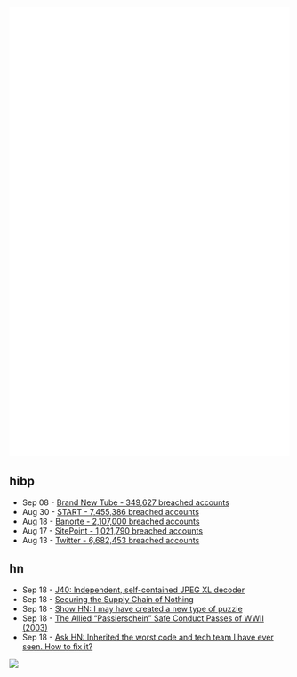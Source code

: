 ![Metrics](https://raw.githubusercontent.com/phixion/phixion/master/metrics.svg)

## hibp

<!--
for https://github.com/phixion/phixion/blob/main/.github/workflows/feeds.yml
-->
<!--START_SECTION:haveibeenpwnd-->
- Sep 08 - [Brand New Tube - 349,627 breached accounts](https://haveibeenpwned.com/PwnedWebsites#BrandNewTube)
- Aug 30 - [START - 7,455,386 breached accounts](https://haveibeenpwned.com/PwnedWebsites#Start)
- Aug 18 - [Banorte - 2,107,000 breached accounts](https://haveibeenpwned.com/PwnedWebsites#Banorte)
- Aug 17 - [SitePoint - 1,021,790 breached accounts](https://haveibeenpwned.com/PwnedWebsites#SitePoint)
- Aug 13 - [Twitter - 6,682,453 breached accounts](https://haveibeenpwned.com/PwnedWebsites#Twitter)
<!--END_SECTION:haveibeenpwnd-->

## hn

<!--
for https://github.com/phixion/phixion/blob/main/.github/workflows/feeds.yml
-->
<!--START_SECTION:hn-->
- Sep 18 - [J40: Independent, self-contained JPEG XL decoder](https://github.com/lifthrasiir/j40)
- Sep 18 - [Securing the Supply Chain of Nothing](https://swagitda.com/blog/posts/securing-the-supply-chain-of-nothing/)
- Sep 18 - [Show HN: I may have created a new type of puzzle](http://www.dogbunnypuzzle.com/)
- Sep 18 - [The Allied “Passierschein” Safe Conduct Passes of WWII (2003)](https://www.psywarrior.com/GermanSCP.html)
- Sep 18 - [Ask HN: Inherited the worst code and tech team I have ever seen. How to fix it?](https://news.ycombinator.com/item?id=32883596)
<!--END_SECTION:hn-->

<!--
for https://yhype.me
-->
![](https://hit.yhype.me/github/profile?user_id=13013670)
